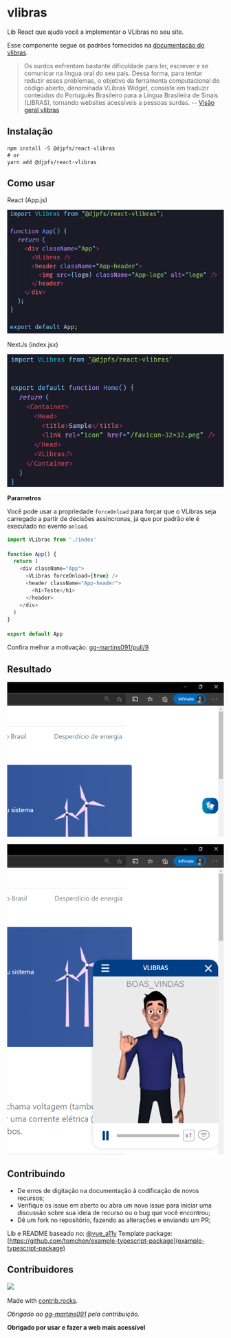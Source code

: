 # vlibras

Lib React que ajuda você a implementar o VLibras no seu site.

Esse componente segue os padrões fornecidos na [documentação do vlibras](https://www.vlibras.gov.br/doc/widget/index.html).

> Os surdos enfrentam bastante dificuldade para ler, escrever e se comunicar na língua oral do seu país. Dessa forma, para tentar reduzir esses problemas, o objetivo da ferramenta computacional de código aberto, denominada VLibras Widget, consiste em traduzir conteúdos do Português Brasileiro para a Língua Brasileira de Sinais (LIBRAS), tornando websites acessíveis a pessoas surdas. -- [Visão geral vlibras](https://www.vlibras.gov.br/doc/widget/introduction/overview.html)

## Instalação

```shell
npm install -S @djpfs/react-vlibras
# or
yarn add @djpfs/react-vlibras
```

## Como usar

React (App.js)

![React](/public/assets/react.png)

NextJs (index.jsx)

![NextJs](/public/assets/nextjs.png)

**Parametros**

Você pode usar a propriedade `forceOnload` para forçar que o VLibras seja carregado a partir de decisões assíncronas, ja que por padrão ele é executado no evento `onload`.

```typescript
import VLibras from './index'

function App() {
  return (
    <div className="App">
      <VLibras forceOnload={true} />
      <header className="App-header">
        <h1>Teste</h1>
      </header>
    </div>
  )
}

export default App
```

Confira melhor a motivação: [gg-martins091/pull/9](https://github.com/djpfs/react-vlibras/pull/9)

## Resultado

![Rsultado 1](/public/assets/result1.png)

![Rsultado 2](/public/assets/result2.png)

## Contribuindo

- De erros de digitação na documentação à codificação de novos recursos;
- Verifique os issue em aberto ou abra um novo issue para iniciar uma discussão sobre sua ideia de recurso ou o bug que você encontrou;
- Dê um fork no repositório, fazendo as alterações e enviando um PR;

Lib e README baseado no: [@vue_a11y](https://raw.githubusercontent.com/vue-a11y/vue-vlibras/)
Template package: [https://github.com/tomchen/example-typescript-package](example-typescript-package)

## Contribuidores

<a href="https://github.com/djpfs/react-vlibras/graphs/contributors">
  <img src="https://contrib.rocks/image?repo=djpfs/react-vlibras" />
</a>

Made with [contrib.rocks](https://contrib.rocks).

_Obrigado ao [gg-martins091](https://github.com/gg-martins091) pela contribuição._

**Obrigado por usar e fazer a web mais acessível**
